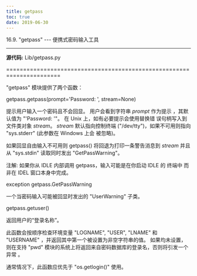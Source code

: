 ```yaml
---
title: getpass
toc: true
date: 2019-06-30
---
```

16.9. "getpass" --- 便携式密码输入工具
**************************************

**源代码:** Lib/getpass.py

======================================================================

"getpass" 模块提供了两个函数：

getpass.getpass(prompt='Password: ', stream=None)

   提示用户输入一个密码且不会回显。 用户会看到字符串 *prompt* 作为提示
   ，其默认值为 "'Password: '"。 在 Unix 上，如有必要提示会使用替换错
   误句柄写入到文件类对象 *stream*。 *stream* 默认指向控制终端
   ("/dev/tty")，如果不可用则指向 "sys.stderr" (此参数在 Windows 上会
   被忽略)。

   如果回显自由输入不可用则 getpass() 将回退为打印一条警告消息到
   *stream* 并且从 "sys.stdin" 读取同时发出 "GetPassWarning"。

   注解: 如果你从 IDLE 内部调用 getpass，输入可能是在你启动 IDLE 的
     终端中 而非在 IDEL 窗口本身中完成。

exception getpass.GetPassWarning

   一个当密码输入可能被回显时发出的 "UserWarning" 子类。

getpass.getuser()

   返回用户的“登录名称”。

   此函数会按顺序检查环境变量 "LOGNAME", "USER", "LNAME" 和 "USERNAME"
   ，并返回其中第一个被设置为非空字符串的值。 如果均未设置，则在支持
   "pwd" 模块的系统上将返回来自密码数据库的登录名，否则将引发一个异常
   。

   通常情况下，此函数应优先于 "os.getlogin()" 使用。

